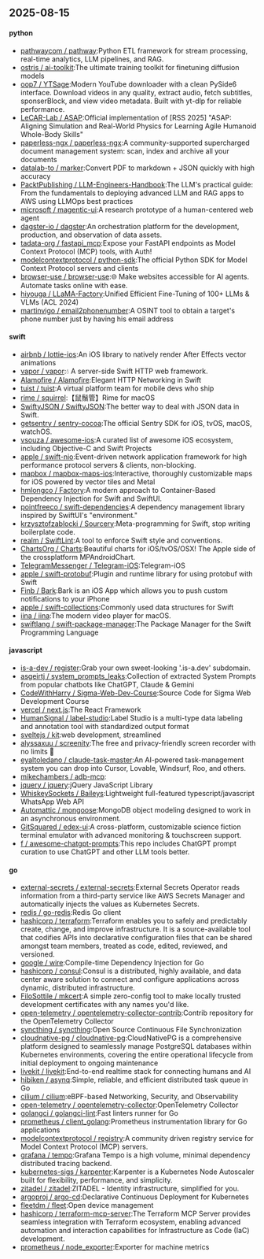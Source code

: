 ## 2025-08-15

#### python
* [pathwaycom / pathway](https://github.com/pathwaycom/pathway):Python ETL framework for stream processing, real-time analytics, LLM pipelines, and RAG.
* [ostris / ai-toolkit](https://github.com/ostris/ai-toolkit):The ultimate training toolkit for finetuning diffusion models
* [oop7 / YTSage](https://github.com/oop7/YTSage):Modern YouTube downloader with a clean PySide6 interface. Download videos in any quality, extract audio, fetch subtitles, sponserBlock, and view video metadata. Built with yt-dlp for reliable performance.
* [LeCAR-Lab / ASAP](https://github.com/LeCAR-Lab/ASAP):Official implementation of [RSS 2025] "ASAP: Aligning Simulation and Real-World Physics for Learning Agile Humanoid Whole-Body Skills"
* [paperless-ngx / paperless-ngx](https://github.com/paperless-ngx/paperless-ngx):A community-supported supercharged document management system: scan, index and archive all your documents
* [datalab-to / marker](https://github.com/datalab-to/marker):Convert PDF to markdown + JSON quickly with high accuracy
* [PacktPublishing / LLM-Engineers-Handbook](https://github.com/PacktPublishing/LLM-Engineers-Handbook):The LLM's practical guide: From the fundamentals to deploying advanced LLM and RAG apps to AWS using LLMOps best practices
* [microsoft / magentic-ui](https://github.com/microsoft/magentic-ui):A research prototype of a human-centered web agent
* [dagster-io / dagster](https://github.com/dagster-io/dagster):An orchestration platform for the development, production, and observation of data assets.
* [tadata-org / fastapi_mcp](https://github.com/tadata-org/fastapi_mcp):Expose your FastAPI endpoints as Model Context Protocol (MCP) tools, with Auth!
* [modelcontextprotocol / python-sdk](https://github.com/modelcontextprotocol/python-sdk):The official Python SDK for Model Context Protocol servers and clients
* [browser-use / browser-use](https://github.com/browser-use/browser-use):🌐 Make websites accessible for AI agents. Automate tasks online with ease.
* [hiyouga / LLaMA-Factory](https://github.com/hiyouga/LLaMA-Factory):Unified Efficient Fine-Tuning of 100+ LLMs & VLMs (ACL 2024)
* [martinvigo / email2phonenumber](https://github.com/martinvigo/email2phonenumber):A OSINT tool to obtain a target's phone number just by having his email address

#### swift
* [airbnb / lottie-ios](https://github.com/airbnb/lottie-ios):An iOS library to natively render After Effects vector animations
* [vapor / vapor](https://github.com/vapor/vapor):💧 A server-side Swift HTTP web framework.
* [Alamofire / Alamofire](https://github.com/Alamofire/Alamofire):Elegant HTTP Networking in Swift
* [tuist / tuist](https://github.com/tuist/tuist):A virtual platform team for mobile devs who ship
* [rime / squirrel](https://github.com/rime/squirrel):【鼠鬚管】Rime for macOS
* [SwiftyJSON / SwiftyJSON](https://github.com/SwiftyJSON/SwiftyJSON):The better way to deal with JSON data in Swift.
* [getsentry / sentry-cocoa](https://github.com/getsentry/sentry-cocoa):The official Sentry SDK for iOS, tvOS, macOS, watchOS.
* [vsouza / awesome-ios](https://github.com/vsouza/awesome-ios):A curated list of awesome iOS ecosystem, including Objective-C and Swift Projects
* [apple / swift-nio](https://github.com/apple/swift-nio):Event-driven network application framework for high performance protocol servers & clients, non-blocking.
* [mapbox / mapbox-maps-ios](https://github.com/mapbox/mapbox-maps-ios):Interactive, thoroughly customizable maps for iOS powered by vector tiles and Metal
* [hmlongco / Factory](https://github.com/hmlongco/Factory):A modern approach to Container-Based Dependency Injection for Swift and SwiftUI.
* [pointfreeco / swift-dependencies](https://github.com/pointfreeco/swift-dependencies):A dependency management library inspired by SwiftUI's "environment."
* [krzysztofzablocki / Sourcery](https://github.com/krzysztofzablocki/Sourcery):Meta-programming for Swift, stop writing boilerplate code.
* [realm / SwiftLint](https://github.com/realm/SwiftLint):A tool to enforce Swift style and conventions.
* [ChartsOrg / Charts](https://github.com/ChartsOrg/Charts):Beautiful charts for iOS/tvOS/OSX! The Apple side of the crossplatform MPAndroidChart.
* [TelegramMessenger / Telegram-iOS](https://github.com/TelegramMessenger/Telegram-iOS):Telegram-iOS
* [apple / swift-protobuf](https://github.com/apple/swift-protobuf):Plugin and runtime library for using protobuf with Swift
* [Finb / Bark](https://github.com/Finb/Bark):Bark is an iOS App which allows you to push custom notifications to your iPhone
* [apple / swift-collections](https://github.com/apple/swift-collections):Commonly used data structures for Swift
* [iina / iina](https://github.com/iina/iina):The modern video player for macOS.
* [swiftlang / swift-package-manager](https://github.com/swiftlang/swift-package-manager):The Package Manager for the Swift Programming Language

#### javascript
* [is-a-dev / register](https://github.com/is-a-dev/register):Grab your own sweet-looking '.is-a.dev' subdomain.
* [asgeirtj / system_prompts_leaks](https://github.com/asgeirtj/system_prompts_leaks):Collection of extracted System Prompts from popular chatbots like ChatGPT, Claude & Gemini
* [CodeWithHarry / Sigma-Web-Dev-Course](https://github.com/CodeWithHarry/Sigma-Web-Dev-Course):Source Code for Sigma Web Development Course
* [vercel / next.js](https://github.com/vercel/next.js):The React Framework
* [HumanSignal / label-studio](https://github.com/HumanSignal/label-studio):Label Studio is a multi-type data labeling and annotation tool with standardized output format
* [sveltejs / kit](https://github.com/sveltejs/kit):web development, streamlined
* [alyssaxuu / screenity](https://github.com/alyssaxuu/screenity):The free and privacy-friendly screen recorder with no limits 🎥
* [eyaltoledano / claude-task-master](https://github.com/eyaltoledano/claude-task-master):An AI-powered task-management system you can drop into Cursor, Lovable, Windsurf, Roo, and others.
* [mikechambers / adb-mcp](https://github.com/mikechambers/adb-mcp):
* [jquery / jquery](https://github.com/jquery/jquery):jQuery JavaScript Library
* [WhiskeySockets / Baileys](https://github.com/WhiskeySockets/Baileys):Lightweight full-featured typescript/javascript WhatsApp Web API
* [Automattic / mongoose](https://github.com/Automattic/mongoose):MongoDB object modeling designed to work in an asynchronous environment.
* [GitSquared / edex-ui](https://github.com/GitSquared/edex-ui):A cross-platform, customizable science fiction terminal emulator with advanced monitoring & touchscreen support.
* [f / awesome-chatgpt-prompts](https://github.com/f/awesome-chatgpt-prompts):This repo includes ChatGPT prompt curation to use ChatGPT and other LLM tools better.

#### go
* [external-secrets / external-secrets](https://github.com/external-secrets/external-secrets):External Secrets Operator reads information from a third-party service like AWS Secrets Manager and automatically injects the values as Kubernetes Secrets.
* [redis / go-redis](https://github.com/redis/go-redis):Redis Go client
* [hashicorp / terraform](https://github.com/hashicorp/terraform):Terraform enables you to safely and predictably create, change, and improve infrastructure. It is a source-available tool that codifies APIs into declarative configuration files that can be shared amongst team members, treated as code, edited, reviewed, and versioned.
* [google / wire](https://github.com/google/wire):Compile-time Dependency Injection for Go
* [hashicorp / consul](https://github.com/hashicorp/consul):Consul is a distributed, highly available, and data center aware solution to connect and configure applications across dynamic, distributed infrastructure.
* [FiloSottile / mkcert](https://github.com/FiloSottile/mkcert):A simple zero-config tool to make locally trusted development certificates with any names you'd like.
* [open-telemetry / opentelemetry-collector-contrib](https://github.com/open-telemetry/opentelemetry-collector-contrib):Contrib repository for the OpenTelemetry Collector
* [syncthing / syncthing](https://github.com/syncthing/syncthing):Open Source Continuous File Synchronization
* [cloudnative-pg / cloudnative-pg](https://github.com/cloudnative-pg/cloudnative-pg):CloudNativePG is a comprehensive platform designed to seamlessly manage PostgreSQL databases within Kubernetes environments, covering the entire operational lifecycle from initial deployment to ongoing maintenance
* [livekit / livekit](https://github.com/livekit/livekit):End-to-end realtime stack for connecting humans and AI
* [hibiken / asynq](https://github.com/hibiken/asynq):Simple, reliable, and efficient distributed task queue in Go
* [cilium / cilium](https://github.com/cilium/cilium):eBPF-based Networking, Security, and Observability
* [open-telemetry / opentelemetry-collector](https://github.com/open-telemetry/opentelemetry-collector):OpenTelemetry Collector
* [golangci / golangci-lint](https://github.com/golangci/golangci-lint):Fast linters runner for Go
* [prometheus / client_golang](https://github.com/prometheus/client_golang):Prometheus instrumentation library for Go applications
* [modelcontextprotocol / registry](https://github.com/modelcontextprotocol/registry):A community driven registry service for Model Context Protocol (MCP) servers.
* [grafana / tempo](https://github.com/grafana/tempo):Grafana Tempo is a high volume, minimal dependency distributed tracing backend.
* [kubernetes-sigs / karpenter](https://github.com/kubernetes-sigs/karpenter):Karpenter is a Kubernetes Node Autoscaler built for flexibility, performance, and simplicity.
* [zitadel / zitadel](https://github.com/zitadel/zitadel):ZITADEL - Identity infrastructure, simplified for you.
* [argoproj / argo-cd](https://github.com/argoproj/argo-cd):Declarative Continuous Deployment for Kubernetes
* [fleetdm / fleet](https://github.com/fleetdm/fleet):Open device management
* [hashicorp / terraform-mcp-server](https://github.com/hashicorp/terraform-mcp-server):The Terraform MCP Server provides seamless integration with Terraform ecosystem, enabling advanced automation and interaction capabilities for Infrastructure as Code (IaC) development.
* [prometheus / node_exporter](https://github.com/prometheus/node_exporter):Exporter for machine metrics
